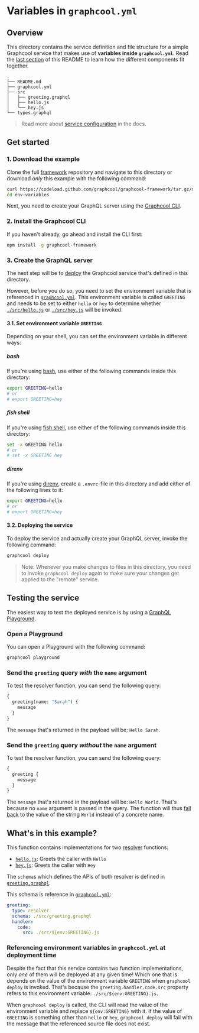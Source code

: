 # Variables in `graphcool.yml`

## Overview

This directory contains the service definition and file structure for a simple Graphcool service that makes use of **variables inside `graphcool.yml`**. Read the [last section](#whats-in-this-example) of this README to learn how the different components fit together.

```
.
├── README.md
├── graphcool.yml
├── src
│   ├── greeting.graphql
│   ├── hello.js
│   └── hey.js
└── types.graphql
```

> Read more about [service configuration](https://graph.cool/docs/reference/project-configuration/overview-opheidaix3) in the docs.

## Get started

### 1. Download the example

Clone the full [framework](https://github.com/graphcool/graphcool-framework) repository and navigate to this directory or download _only_ this example with the following command:

```sh
curl https://codeload.github.com/graphcool/graphcool-framework/tar.gz/master | tar -xz --strip=2 graphcool-master-framework/examples/0.x/env-variables
cd env-variables
```

Next, you need to create your GraphQL server using the [Graphcool CLI](https://graph.cool/docs/reference/graphcool-cli/overview-zboghez5go).

### 2. Install the Graphcool CLI

If you haven't already, go ahead and install the CLI first:

```sh
npm install -g graphcool-framework
```

### 3. Create the GraphQL server

The next step will be to [deploy](https://graph.cool/docs/reference/graphcool-cli/commands-aiteerae6l#graphcool-deploy) the Graphcool service that's defined in this directory. 

However, before you do so, you need to set the environment variable that is referenced in [`graphcool.yml`](./graphcool.yml#L14). This environment variable is called `GREETING` and needs to be set to either `hello` or `hey` to determine whether [`./src/hello.js`](./src/hello.js) or [`./src/hey.js`](./src/hey.js) will be invoked.

#### 3.1. Set environment variable `GREETING`

Depending on your shell, you can set the environment variable in different ways:

##### bash

If you're using [bash](https://en.wikipedia.org/wiki/Bash_(Unix_shell)), use either of the following commands inside this directory:

```sh
export GREETING=hello
# or 
# export GREETING=hey
```

##### fish shell

If you're using [fish shell](https://fishshell.com/), use either of the following commands inside this directory:

```sh
set -x GREETING hello
# or
# set -x GREETING hey
```

##### direnv

If you're using [direnv](https://direnv.net/), create a `.envrc`-file in this directory and add either of the following lines to it:

```sh
export GREETING=hello
# or
# export GREETING=hey
```


#### 3.2. Deploying the service

To deploy the service and actually create your GraphQL server, invoke the following command:

```sh
graphcool deploy
```

> Note: Whenever you make changes to files in this directory, you need to invoke `graphcool deploy` again to make sure your changes get applied to the "remote" service.


## Testing the service

The easiest way to test the deployed service is by using a [GraphQL Playground](https://github.com/graphcool/graphql-playground).

### Open a Playground

You can open a Playground with the following command:

```sh
graphcool playground
```

### Send the `greeting` query _with_ the `name` argument

To test the resolver function, you can send the following query:

```graphql
{
  greeting(name: "Sarah") {
    message
  }
}
```

The `message` that's returned in the payload will be: `Hello Sarah`.

### Send the `greeting` query _without_ the `name` argument

To test the resolver function, you can send the following query:

```graphql
{
  greeting {
    message
  }
}
```

The `message` that's returned in the payload will be: `Hello World`. That's because no `name` argument is passed in the query. The function will thus [fall back](./src/hello.js#L5) to the value of the string `World` instead of a concrete name.

## What's in this example?

This function contains implementations for two [resolver](https://graph.cool/docs/reference/functions/resolvers-su6wu3yoo2) functions:

- [`hello.js`](./src/hello.js): Greets the caller with `Hello`
- [`hey.js`](./src/hey.js): Greets the caller with `Hey`


The `schema`s which defines the APIs of both resolver is defined in [`greeting.graphql`](./src/greeting.graphql).

This schema is reference in [`graphcool.yml`](./graphcool.yml):

```yml
greeting:
  type: resolver
  schema: ./src/greeting.graphql
  handler:
    code:
      src: ./src/${env:GREETING}.js
  ```

### Referencing environment variables in `graphcool.yml` at deployment time

Despite the fact that this service contains two function implementations, only _one_ of them will be deployed at any given time! Which one that is depends on the value of the environment variable `GREETING` when `graphcool deploy` is invoked. That's because the `greeting.handler.code.src` property refers to this environment variable: `./src/${env:GREETING}.js`. 

When `graphcool deploy` is called, the CLI will read the value of the environment variable and replace `${env:GREETING}` with it. If the value of `GREETING` is something other than `hello` or `hey`, `graphcool deploy` will fail with the message that the referenced source file does not exist.

